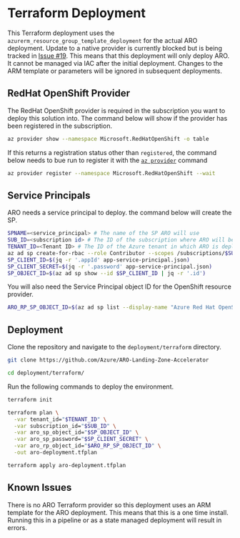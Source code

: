 # Terraform Deployment
This Terraform deployment uses the `azurerm_resource_group_template_deployment` for the actual ARO deployment. Update to a native provider is currently blocked but is being tracked in [Issue #19](https://github.com/Azure/ARO-Landing-Zone-Accelerator/issues/19). This means that this deployment will only deploy ARO. It cannot be managed via IAC after the initial deployment. Changes to the ARM template or parameters will be ignored in subsequent deployments.

## RedHat OpenShift Provider

The RedHat OpenShift provider is required in the subscription you want to deploy this solution into. The command below will show if the provider has been registered in the subscription.

```bash
az provider show --namespace Microsoft.RedHatOpenShift -o table
```

If this returns a registration status other than `registered`, the command below needs to bue run to register it with the [`az provider`](https://docs.microsoft.com/en-us/cli/azure/provider?view=azure-cli-latest) command

```bash
az provider register --namespace Microsoft.RedHatOpenShift --wait
```

## Service Principals

ARO needs a service principal to deploy. the command below will create the SP.

```bash
SPNAME=<service_principal> # The name of the SP ARO will use
SUB_ID=<subscription id> # The ID of the subscription where ARO will be deployed
TENANT_ID=<Tenant ID> # The ID of the Azure tenant in which ARO is deployed
az ad sp create-for-rbac --role Contributor --scopes /subscriptions/$SUB_ID --name $SPNAME > app-service-principal.json
SP_CLIENT_ID=$(jq -r '.appId' app-service-principal.json)
SP_CLIENT_SECRET=$(jq -r '.password' app-service-principal.json)
SP_OBJECT_ID=$(az ad sp show --id $SP_CLIENT_ID | jq -r '.id')
```

You will also need the Service Principal object ID for the OpenShift resource provider.

```bash
ARO_RP_SP_OBJECT_ID=$(az ad sp list --display-name "Azure Red Hat OpenShift RP" --query [0].id -o tsv)
```

## Deployment

Clone the repository and navigate to the `deployment/terraform` directory.
```bash
git clone https://github.com/Azure/ARO-Landing-Zone-Accelerator

cd deployment/terraform/
```

Run the following commands to deploy the environment.

```bash
terraform init

terraform plan \
  -var tenant_id="$TENANT_ID" \
  -var subscription_id="$SUB_ID" \
  -var aro_sp_object_id="$SP_OBJECT_ID" \
  -var aro_sp_password="$SP_CLIENT_SECRET" \
  -var aro_rp_object_id="$ARO_RP_SP_OBJECT_ID" \
  -out aro-deployment.tfplan

terraform apply aro-deployment.tfplan
```

## Known Issues

There is no ARO Terraform provider so this deployment uses an ARM template for the ARO deployment. This means that this is a one time install. Running this in a pipeline or as a state managed deployment will result in errors.

